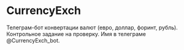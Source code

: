 # CurrencyExch
Телеграм-бот конвертации валют (евро, доллар, форинт, рубль). Контрольное задание на проверку. 
Имя в телеграме @CurrencyExch_bot.
